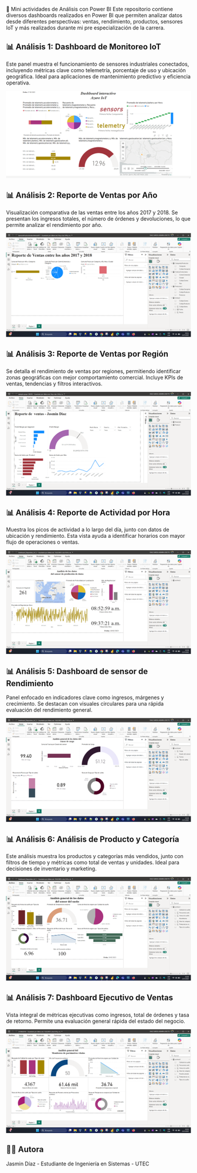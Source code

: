 📁 Mini actividades de Análisis con Power BI
Este repositorio contiene diversos dashboards realizados en Power BI que permiten analizar datos desde diferentes perspectivas: ventas, rendimiento, productos, sensores IoT y más realizados durante mi pre especialización de la carrera.


## 📊 Análisis 1: Dashboard de Monitoreo IoT
Este panel muestra el funcionamiento de sensores industriales conectados, incluyendo métricas clave como telemetría, porcentaje de uso y ubicación geográfica. Ideal para aplicaciones de mantenimiento predictivo y eficiencia operativa.

![Análisis 1](Dashboard_capturas/Analisis1.png)

## 📊 Análisis 2: Reporte de Ventas por Año
Visualización comparativa de las ventas entre los años 2017 y 2018. Se presentan los ingresos totales, el número de órdenes y devoluciones, lo que permite analizar el rendimiento por año.

![Análisis 2](Dashboard_capturas/Analisis2.png)

## 📊 Análisis 3: Reporte de Ventas por Región
Se detalla el rendimiento de ventas por regiones, permitiendo identificar zonas geográficas con mejor comportamiento comercial. Incluye KPIs de ventas, tendencias y filtros interactivos.

![Análisis 3](Dashboard_capturas/Analisis3.png)

## 📊 Análisis 4: Reporte de Actividad por Hora
Muestra los picos de actividad a lo largo del día, junto con datos de ubicación y rendimiento. Esta vista ayuda a identificar horarios con mayor flujo de operaciones o ventas.

![Análisis 4](Dashboard_capturas/Analisis4.png)


## 📊 Análisis 5: Dashboard de sensor de Rendimiento
Panel enfocado en indicadores clave como ingresos, márgenes y crecimiento. Se destacan con visuales circulares para una rápida evaluación del rendimiento general.

![Análisis 5](Dashboard_capturas/Analisis5.png)


## 📊 Análisis 6: Análisis de Producto y Categoría
Este análisis muestra los productos y categorías más vendidos, junto con filtros de tiempo y métricas como total de ventas y unidades. Ideal para decisiones de inventario y marketing.

![Análisis 6](Dashboard_capturas/Analisis6.png)


## 📊 Análisis 7: Dashboard Ejecutivo de Ventas
Vista integral de métricas ejecutivas como ingresos, total de órdenes y tasa de retorno. Permite una evaluación general rápida del estado del negocio.

![Análisis 7](Dashboard_capturas/Analisis7.png)

## 👩‍💻 Autora

Jasmin Díaz - Estudiante de Ingeniería en Sistemas - UTEC
